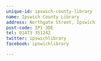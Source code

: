 ```yaml
---
unique-id: ipswich-county-library
name: Ipswich County Library
address: Northgate Street, Ipswich
post-code: IP1 3DE
tel: 01473 351242
twitter: ipswichlibrary
facebook: ipswichlibrary

---
```

